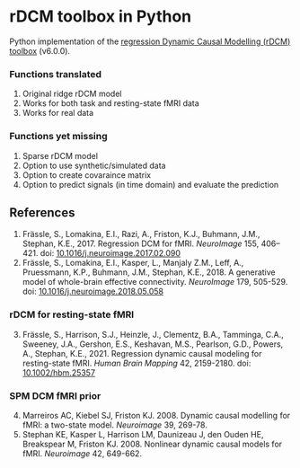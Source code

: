 # rDCM toolbox in Python
Python implementation of the 
[regression Dynamic Causal Modelling (rDCM) toolbox](https://github.com/translationalneuromodeling/tapas/tree/master/rDCM) 
(v6.0.0).

### Functions translated
1. Original ridge rDCM model
2. Works for both task and resting-state fMRI data
3. Works for real data

### Functions yet missing
1. Sparse rDCM model
2. Option to use synthetic/simulated data
3. Option to create covaraince matrix
4. Option to predict signals (in time domain) and evaluate the prediction

## References

1. Frässle, S., Lomakina, E.I., Razi, A., Friston, K.J., Buhmann, J.M., Stephan, K.E., 2017. 
Regression DCM for fMRI. *NeuroImage* 155, 406–421. 
doi: [10.1016/j.neuroimage.2017.02.090](https://doi.org/10.1016/j.neuroimage.2017.02.090)
2. Frässle, S., Lomakina, E.I., Kasper, L., Manjaly Z.M., Leff, A., Pruessmann, K.P., 
Buhmann, J.M., Stephan, K.E., 2018. A generative model of whole-brain effective connectivity. 
*NeuroImage* 179, 505-529. 
doi: [10.1016/j.neuroimage.2018.05.058](https://doi.org/10.1016/j.neuroimage.2018.05.058)

### rDCM for resting-state fMRI

3. Frässle, S., Harrison, S.J., Heinzle, J., Clementz, B.A., Tamminga, C.A., Sweeney, J.A., 
Gershon, E.S., Keshavan, M.S., Pearlson, G.D., Powers, A., Stephan, K.E., 2021. 
Regression dynamic causal modeling for resting-state fMRI. *Human Brain Mapping* 42, 2159-2180. 
doi: [10.1002/hbm.25357](https://doi.org/10.1002/hbm.25357)

### SPM DCM fMRI prior

4. Marreiros AC, Kiebel SJ, Friston KJ. 2008. Dynamic causal modelling for fMRI: a two-state model.
*Neuroimage* 39, 269-78.
5. Stephan KE, Kasper L, Harrison LM, Daunizeau J, den Ouden HE, Breakspear M, Friston KJ. 2008. 
Nonlinear dynamic causal models for fMRI. *Neuroimage* 42, 649-662.
